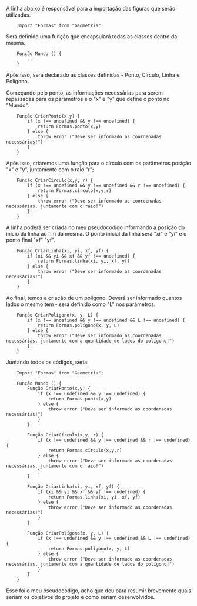 A linha abaixo é responsável para a importação das figuras que serão utilizadas.

        Import "Formas" from "Geometria";

Será definido uma função que encapsulará todas as classes dentro da mesma.

        Função Mundo () {
            ...
        }

Após isso, será declarado as classes definidas - Ponto, Círculo, Linha e Polígono.

Começando pelo ponto, as informações necessárias para serem repassadas para os parâmetros é o "x" e "y" que define o ponto no "Mundo".

        Função CriarPonto(x,y) {
            if (x !== undefined && y !== undefined) {
                return Formas.ponto(x,y)
            } else {
                throw error ("Deve ser informado as coordenadas necessárias!")
            }
        }

Após isso, criaremos uma função para o círculo com os parâmetros posição "x" e "y", juntamente com o raio "r";

        Função CriarCírculo(x,y, r) {
            if (x !== undefined && y !== undefined && r !== undefined) {
                return Formas.círculo(x,y,r)
            } else {
                throw error ("Deve ser informado as coordenadas necessárias, juntamente com o raio!")
            }
        }

A linha poderá ser criada no meu pseudocódigo informando a posição do início da linha ao fim da mesma. O ponto inicial da linha será "xi" e "yi" e o ponto final "xf" "yf".

        Função CriarLinha(xi, yi, xf, yf) {
            if (xi && yi && xf && yf !== undefined) {
                return Formas.linha(xi, yi, xf, yf)
            } else {
                throw error ("Deve ser informado as coordenadas necessárias!")
            }
        }

Ao final, temos a criação de um poligono. Deverá ser informado quantos lados o mesmo tem - será definido como "L" nos parâmetros.

        Função CriarPolígono(x, y, L) {
            if (x !== undefined && y !== undefined && L !== undefined) {
                return Formas.polígono(x, y, L)
            } else {
                throw error ("Deve ser informado as coordenadas necessárias, juntamente com a quantidade de lados do polígono!")
            }
        }

Juntando todos os códigos, seria:

        Import "Formas" from "Geometria";

        Função Mundo () {
            Função CriarPonto(x,y) {
                if (x !== undefined && y !== undefined) {
                    return Formas.ponto(x,y)
                } else {
                    throw error ("Deve ser informado as coordenadas necessárias!")
                }
            }

            Função CriarCírculo(x,y, r) {
                if (x !== undefined && y !== undefined && r !== undefined) {
                    return Formas.círculo(x,y,r)
                } else {
                    throw error ("Deve ser informado as coordenadas necessárias, juntamente com o raio!")
                }
            }

            Função CriarLinha(xi, yi, xf, yf) {
                if (xi && yi && xf && yf !== undefined) {
                    return Formas.linha(xi, yi, xf, yf)
                } else {
                    throw error ("Deve ser informado as coordenadas necessárias!")
                }
            }

            Função CriarPolígono(x, y, L) {
                if (x !== undefined && y !== undefined && L !== undefined) {
                    return Formas.polígono(x, y, L)
                } else {
                    throw error ("Deve ser informado as coordenadas necessárias, juntamente com a quantidade de lados do polígono!")
                }
            }
        }

Esse foi o meu pseudocódigo, acho que deu para resumir brevemente quais seriam os objetivos do projeto e como seriam desenvolvidos.